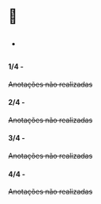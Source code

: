 # 🎯 <u></u>
* ## 

#### 1/4 - 

~~Anotações não realizadas~~

#### 2/4 - 

~~Anotações não realizadas~~

#### 3/4 - 

~~Anotações não realizadas~~

#### 4/4 - 

~~Anotações não realizadas~~
